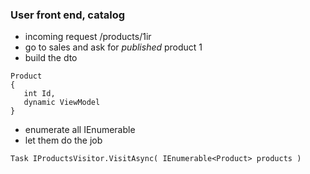 ### User front end, catalog

* incoming request /products/1ir
* go to sales and ask for *published* product 1
* build the dto

```
Product
{
   int Id,
   dynamic ViewModel
}
```

* enumerate all IEnumerable<IProductsVisitor>
* let them do the job

```
Task IProductsVisitor.VisitAsync( IEnumerable<Product> products )
```